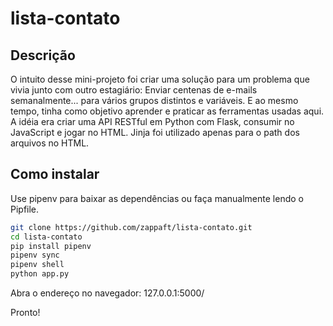 # lista-contato

## Descrição
O intuito desse mini-projeto foi criar uma solução para um problema que vivia junto com outro estagiário: Enviar centenas de e-mails semanalmente... para vários grupos distintos e variáveis. E ao mesmo tempo, tinha como objetivo aprender e praticar as ferramentas usadas aqui.
A idéia era criar uma API RESTful em Python com Flask, consumir no JavaScript e jogar no HTML. Jinja foi utilizado apenas para o path dos arquivos no HTML.

## Como instalar
Use pipenv para baixar as dependências ou faça manualmente lendo o Pipfile.
```bash
git clone https://github.com/zappaft/lista-contato.git
cd lista-contato
pip install pipenv
pipenv sync
pipenv shell
python app.py
```
Abra o endereço no navegador: 127.0.0.1:5000/

Pronto!
